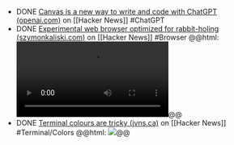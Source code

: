 - DONE [Canvas is a new way to write and code with ChatGPT (openai.com)](https://news.ycombinator.com/item?id=41732634) on [[Hacker News]] #ChatGPT
- DONE [Experimental web browser optimized for rabbit-holing (szymonkaliski.com)](https://news.ycombinator.com/item?id=41738502) on [[Hacker News]] #Browser
  @@html: <video src="https://szymonkaliski.com/newsletter/2022-01-03-q4-2021/cartographist.mp4" controls></video>@@
- DONE [Terminal colours are tricky (jvns.ca)](https://news.ycombinator.com/item?id=41727971) on [[Hacker News]] #Terminal/Colors
  @@html: <img src="https://jvns.ca/images/terminal-blue.png" class="article-cover" />@@